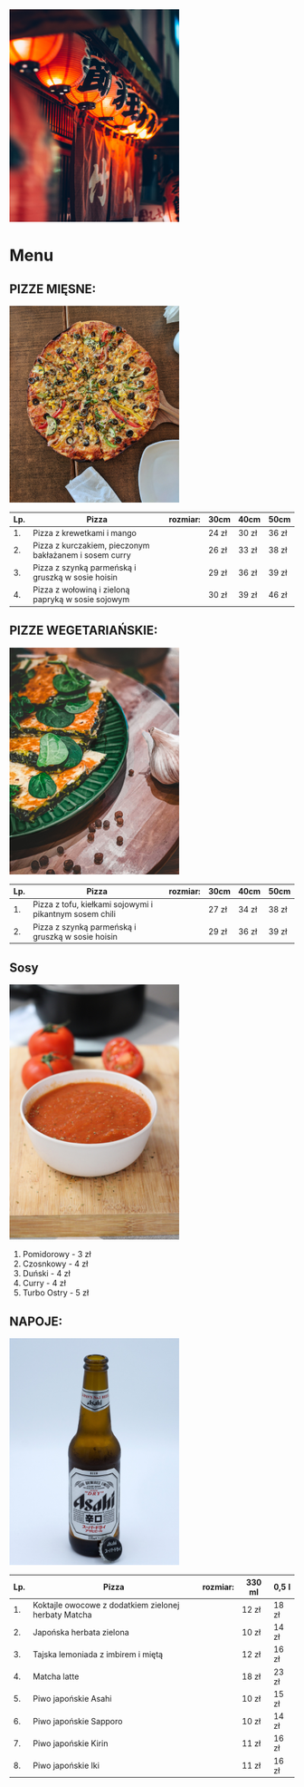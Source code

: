 <img src="katalog z grafikami/audrey-mari-HvhinFxq4_s-unsplash.jpg" width=300>

# Menu

## PIZZE MIĘSNE:

<img src="katalog z grafikami/rahul-upadhyay-yDKHJxfiWDk-unsplash.jpg" width=300>

|Lp.|Pizza                                                      |rozmiar:    |30cm   |40cm   |50cm   |
|---|-----------------------------------------------------------|------------|-------|-------|-------|
|1. | Pizza z krewetkami i mango                                |            |24 zł  |30 zł  |36 zł  |
|2. | Pizza z kurczakiem, pieczonym bakłażanem i sosem curry    |            |26 zł  |33 zł  |38 zł  |
|3. | Pizza z szynką parmeńską i gruszką w sosie hoisin         |            |29 zł  |36 zł  |39 zł  |
|4. | Pizza z wołowiną i zieloną papryką w sosie sojowym        |            |30 zł  |39 zł  |46 zł  |

## PIZZE WEGETARIAŃSKIE:

<img src="katalog z grafikami/eugen-kucheruk-HrrmJtLkfVg-unsplash.jpg" width=300>

|Lp.|Pizza                                                      |rozmiar:    |30cm   |40cm   |50cm   |
|---|-----------------------------------------------------------|------------|-------|-------|-------|
|1. | Pizza z tofu, kiełkami sojowymi i pikantnym sosem chili   |            |27 zł  |34 zł  |38 zł  |
|2. | Pizza z szynką parmeńską i gruszką w sosie hoisin         |            |29 zł  |36 zł  |39 zł  |

## Sosy

<img src="katalog z grafikami/elio-cesaro-EstHGbNyjng-unsplash.jpg" width=300>

1. Pomidorowy   - 3 zł
2. Czosnkowy    - 4 zł
3. Duński       - 4 zł
4. Curry        - 4 zł 
5. Turbo Ostry - 5 zł

## NAPOJE:

<img src="katalog z grafikami/elliott-collins-_C4AHSV22hw-unsplash.jpg" width=300>

|Lp.|Pizza                                                      |rozmiar:    |330 ml |0,5 l   |
|---|-----------------------------------------------------------|------------|-------|-------|
|1. | Koktajle owocowe z dodatkiem zielonej herbaty Matcha      |            |12 zł  |18 zł  |
|2. | Japońska herbata zielona                                  |            |10 zł  |14 zł  |
|3. | Tajska lemoniada z imbirem i miętą                        |            |12 zł  |16 zł  |
|4. | Matcha latte                                              |            |18 zł  |23 zł  |
|5. | Piwo japońskie Asahi                                      |            |10 zł  |15 zł  |
|6. | Piwo japońskie Sapporo                                    |            |10 zł  |14 zł  |
|7. | Piwo japońskie Kirin                                      |            |11 zł  |16 zł  |
|8. | Piwo japońskie Iki                                        |            |11 zł  |16 zł  |

